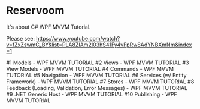 # Reservoom

It's about C# WPF MVVM Tutorial. 

Please see: https://www.youtube.com/watch?v=fZxZswmC_BY&list=PLA8ZIAm2I03hS41Fy4vFpRw8AdYNBXmNm&index=1

#1  Models - WPF MVVM TUTORIAL 
#2  Views - WPF MVVM TUTORIAL 
#3  View Models - WPF MVVM TUTORIAL 
#4  Commands - WPF MVVM TUTORIAL 
#5  Navigation - WPF MVVM TUTORIAL 
#6  Services (w/ Entity Framework) - WPF MVVM TUTORIAL 
#7  Stores - WPF MVVM TUTORIAL 
#8  Feedback (Loading, Validation, Error Messages) - WPF MVVM TUTORIAL 
#9  .NET Generic Host - WPF MVVM TUTORIAL 
#10 Publishing - WPF MVVM TUTORIAL 